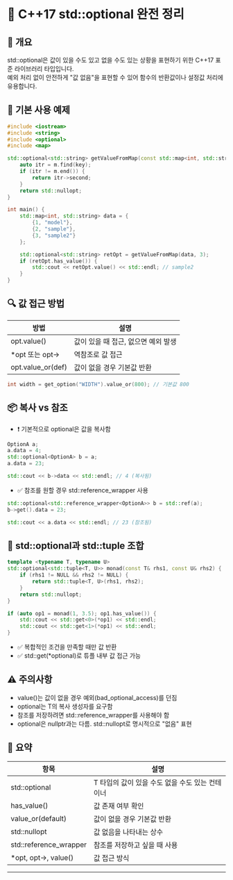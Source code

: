 # 🧩 C++17 std::optional 완전 정리
## 📌 개요
std::optional은 값이 있을 수도 있고 없을 수도 있는 상황을 표현하기 위한 C++17 표준 라이브러리 타입입니다.  
예외 처리 없이 안전하게 "값 없음"을 표현할 수 있어 함수의 반환값이나 설정값 처리에 유용합니다.  

## 🧪 기본 사용 예제
```cpp
#include <iostream>
#include <string>
#include <optional>
#include <map>

std::optional<std::string> getValueFromMap(const std::map<int, std::string>& m, int key) {
    auto itr = m.find(key);
    if (itr != m.end()) {
        return itr->second;
    }
    return std::nullopt;
}

int main() {
    std::map<int, std::string> data = {
        {1, "model"},
        {2, "sample"},
        {3, "sample2"}
    };

    std::optional<std::string> retOpt = getValueFromMap(data, 3);
    if (retOpt.has_value()) {
        std::cout << retOpt.value() << std::endl; // sample2
    }
}
```


## 🔍 값 접근 방법
| 방법 | 설명 | 
|-------------|------------------------------------------| 
| opt.value() | 값이 있을 때 접근, 없으면 예외 발생 | 
| *opt 또는 opt-> | 역참조로 값 접근 | 
| opt.value_or(def) | 값이 없을 경우 기본값 반환 | 

```cpp
int width = get_option("WIDTH").value_or(800); // 기본값 800
```


## 📦 복사 vs 참조
- ❗ 기본적으로 optional은 값을 복사함
```cpp
OptionA a;
a.data = 4;
std::optional<OptionA> b = a;
a.data = 23;

std::cout << b->data << std::endl; // 4 (복사됨)
```

- ✅ 참조를 원할 경우 std::reference_wrapper 사용
```cpp
std::optional<std::reference_wrapper<OptionA>> b = std::ref(a);
b->get().data = 23;

std::cout << a.data << std::endl; // 23 (참조됨)
```


## 🧮 std::optional과 std::tuple 조합
```cpp
template <typename T, typename U>
std::optional<std::tuple<T, U>> monad(const T& rhs1, const U& rhs2) {
    if (rhs1 != NULL && rhs2 != NULL) {
        return std::tuple<T, U>(rhs1, rhs2);
    }
    return std::nullopt;
}

if (auto op1 = monad(1, 3.5); op1.has_value()) {
    std::cout << std::get<0>(*op1) << std::endl;
    std::cout << std::get<1>(*op1) << std::endl;
}
```

- ✅ 복합적인 조건을 만족할 때만 값 반환
- ✅ std::get<N>(*optional)로 튜플 내부 값 접근 가능

## ⚠️ 주의사항
- value()는 값이 없을 경우 예외(bad_optional_access)를 던짐
- optional<T>는 T의 복사 생성자를 요구함
- 참조를 저장하려면 std::reference_wrapper<T>를 사용해야 함
- optional은 nullptr과는 다름. std::nullopt로 명시적으로 "없음" 표현

## 📌 요약
| 항목 | 설명 | 
|-------------|------------------------------------------| 
| std::optional<T> | T 타입의 값이 있을 수도 없을 수도 있는 컨테이너 | 
| has_value() | 값 존재 여부 확인 | 
| value_or(default) | 값이 없을 경우 기본값 반환 | 
| std::nullopt | 값 없음을 나타내는 상수 | 
| std::reference_wrapper<T> | 참조를 저장하고 싶을 때 사용 | 
| *opt, opt->, value() | 값 접근 방식 | 

---



